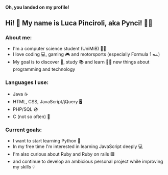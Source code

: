 #### Oh, you landed on my profile!
## Hi! 👋 My name is Luca Pinciroli, aka Pynci! :man_student:

### About me:
* I'm a computer science student (UniMiB) 🧑‍🎓
* I love coding :computer:, gaming :video_game: and motorsports (especially Formula 1 :racing_car:)
* My goal is to discover 🧭, study 📚 and learn 👨‍💻 new things about programming and technology

### Languages I use:
* Java ☕
* HTML, CSS, JavaScript/jQuery 🖥️
* PHP/SQL :cd:
* C (not so often) 🧮

### Current goals:
* I want to start learning Python 🐍
* In my free time I'm interested in learning JavaScript deeply 💻
* I'm also curious about Ruby and Ruby on rails 🟥
* and continue to develop an ambicious personal project while improving my skills 💡
